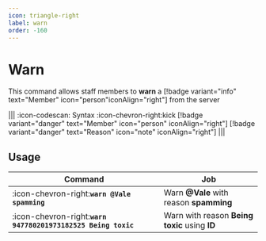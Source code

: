 ```yaml
---
icon: triangle-right
label: warn
order: -160
---
```


# Warn

This command allows staff members to **warn** a [!badge variant="info" text="Member" icon="person"iconAlign="right"] from the server

||| :icon-codescan: Syntax
:icon-chevron-right:kick [!badge variant="danger" text="Member" icon="person" iconAlign="right"] [!badge variant="danger" text="Reason" icon="note" iconAlign="right"]
|||

## Usage

| Command                                                       | Job                                           |
| ------------------------------------------------------------- | --------------------------------------------- |
| :icon-chevron-right:**`warn @Vale spamming`**                 | Warn **@Vale** with reason **spamming**       |
| :icon-chevron-right:**`warn 947780201973182525 Being toxic`** | Warn with reason **Being toxic** using **ID** |
